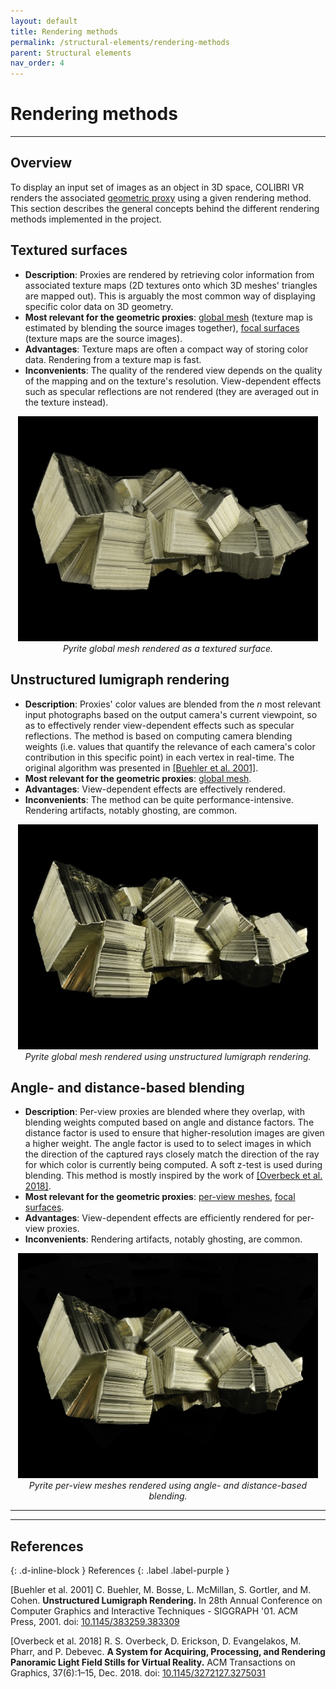 ```yaml
---
layout: default
title: Rendering methods
permalink: /structural-elements/rendering-methods
parent: Structural elements
nav_order: 4
---
```


# Rendering methods

* * *

## Overview

To display an input set of images as an object in 3D space, COLIBRI VR renders the associated [geometric proxy](https://caor-mines-paristech.github.io/colibri-vr/structural-elements/geometric-proxies) using a given rendering method. This section describes the general concepts behind the different rendering methods implemented in the project.

## Textured surfaces

- **Description**: Proxies are rendered by retrieving color information from associated texture maps (2D textures onto which 3D meshes' triangles are mapped out). This is arguably the most common way of displaying specific color data on 3D geometry.
- **Most relevant for the geometric proxies**: [global mesh](https://caor-mines-paristech.github.io/colibri-vr/structural-elements/geometric-proxies#global-mesh) (texture map is estimated by blending the source images together), [focal surfaces](https://caor-mines-paristech.github.io/colibri-vr/structural-elements/geometric-proxies#focal-surface-meshes) (texture maps are the source images).
- **Advantages**: Texture maps are often a compact way of storing color data. Rendering from a texture map is fast.
- **Inconvenients**: The quality of the rendered view depends on the quality of the mapping and on the texture's resolution. View-dependent effects such as specular reflections are not rendered (they are averaged out in the texture instead).

<p align="center">
      <img src="https://github.com/caor-mines-paristech/colibri-vr/raw/master/docs/illustrations/PyriteTexture.png" alt="" width="480" height="360"><br><i>Pyrite global mesh rendered as a textured surface.</i>
</p>

## Unstructured lumigraph rendering

- **Description**: Proxies' color values are blended from the *n* most relevant input photographs based on the output camera's current viewpoint, so as to effectively render view-dependent effects such as specular reflections. The method is based on computing camera blending weights (i.e. values that quantify the relevance of each camera's color contribution in this specific point) in each vertex in real-time. The original algorithm was presented in <a href="#buehler2001">[Buehler et al. 2001]</a>.
- **Most relevant for the geometric proxies**: [global mesh](https://caor-mines-paristech.github.io/colibri-vr/structural-elements/geometric-proxies#global-mesh).
- **Advantages**: View-dependent effects are effectively rendered.
- **Inconvenients**: The method can be quite performance-intensive. Rendering artifacts, notably ghosting, are common.

<p align="center">
      <img src="https://github.com/caor-mines-paristech/colibri-vr/raw/master/docs/illustrations/PyriteULR.png" alt="" width="480" height="360"><br><i>Pyrite global mesh rendered using unstructured lumigraph rendering.</i>
</p>

## Angle- and distance-based blending

- **Description**: Per-view proxies are blended where they overlap, with blending weights computed based on angle and distance factors. The distance factor is used to ensure that higher-resolution images are given a higher weight. The angle factor is used to to select images in which the direction of the captured rays closely match the direction of the ray for which color is currently being computed. A soft z-test is used during blending. This method is mostly inspired by the work of <a href="#overbeck2018">[Overbeck et al. 2018]</a>.
- **Most relevant for the geometric proxies**: [per-view meshes](https://caor-mines-paristech.github.io/colibri-vr/structural-elements/geometric-proxies#per-view-meshes), [focal surfaces](https://caor-mines-paristech.github.io/colibri-vr/structural-elements/geometric-proxies#focal-surface-meshes).
- **Advantages**: View-dependent effects are efficiently rendered for per-view proxies.
- **Inconvenients**: Rendering artifacts, notably ghosting, are common.

<p align="center">
      <img src="https://github.com/caor-mines-paristech/colibri-vr/raw/master/docs/illustrations/PyritePerView.png" alt="" width="480" height="360"><br><i>Pyrite per-view meshes rendered using angle- and distance-based blending.</i>
</p>

* * *
* * *

## References
{: .d-inline-block }
References
{: .label .label-purple }

<a name="buehler2001"> [Buehler et al. 2001] </a> C. Buehler, M. Bosse, L. McMillan, S. Gortler, and M. Cohen. **Unstructured Lumigraph Rendering.** In 28th Annual Conference on Computer Graphics and Interactive Techniques - SIGGRAPH '01. ACM Press, 2001. doi: [10.1145/383259.383309](https://doi.org/10.1145/383259.383309)

<a name="overbeck2018"> [Overbeck et al. 2018] </a> R. S. Overbeck, D. Erickson, D. Evangelakos, M. Pharr, and P. Debevec. **A System for Acquiring, Processing, and Rendering Panoramic Light Field Stills for Virtual Reality.** ACM Transactions on Graphics, 37(6):1–15, Dec. 2018. doi: [10.1145/3272127.3275031](https://doi.org/10.1145/3272127.3275031)

